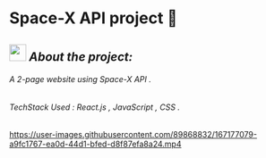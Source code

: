 # Space-X API project 🚀 
## <img src="https://media.giphy.com/media/ObNTw8Uzwy6KQ/giphy.gif" width="30px">&nbsp;*****About the project:*****
###### A 2-page website using Space-X API .
###### TechStack Used : React.js , JavaScript , CSS .


https://user-images.githubusercontent.com/89868832/167177079-a9fc1767-ea0d-44d1-bfed-d8f87efa8a24.mp4

